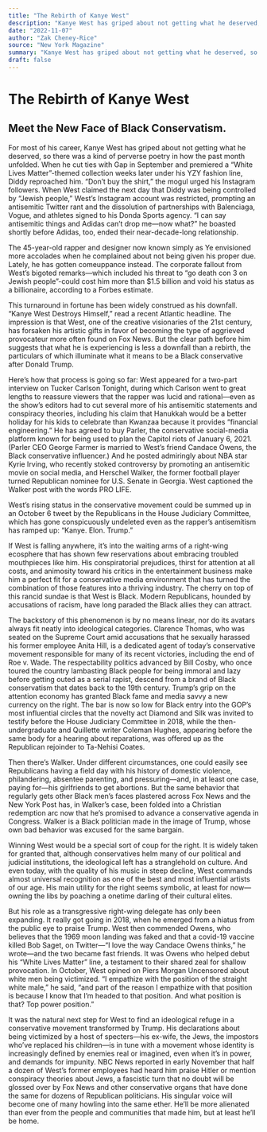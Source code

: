 ```yaml
---
title: "The Rebirth of Kanye West"
description: "Kanye West has griped about not getting what he deserved, so there was a kind of perverse poetry in how the past month unfolded. When he cut ties with Gap in September and premiered a “White Lives Mat..."
date: "2022-11-07"
author: "Zak Cheney-Rice"
source: "New York Magazine"
summary: "Kanye West has griped about not getting what he deserved, so there was a kind of perverse poetry in how the past month unfolded. When he cut ties with Gap in September and premiered a “White Lives Matter”-themed collection weeks later under his YZY fashion line, Diddy reproached him. West’s Instagram account was restricted, prompting an antisemitic Twitter rant and the dissolution of partnerships with Balenciaga,"
draft: false
---
```


# The Rebirth of Kanye West

## Meet the New Face of Black Conservatism.

For most of his career, Kanye West has griped about not getting what he deserved, so there was a kind of perverse poetry in how the past month unfolded. When he cut ties with Gap in September and premiered a “White Lives Matter”-themed collection weeks later under his YZY fashion line, Diddy reproached him. “Don’t buy the shirt,” the mogul urged his Instagram followers. When West claimed the next day that Diddy was being controlled by “Jewish people,” West’s Instagram account was restricted, prompting an antisemitic Twitter rant and the dissolution of partnerships with Balenciaga, Vogue, and athletes signed to his Donda Sports agency. “I can say antisemitic things and Adidas can’t drop me—now what?” he boasted shortly before Adidas, too, ended their near-decade-long relationship.

The 45-year-old rapper and designer now known simply as Ye envisioned more accolades when he complained about not being given his proper due. Lately, he has gotten comeuppance instead. The corporate fallout from West’s bigoted remarks—which included his threat to “go death con 3 on Jewish people”-could cost him more than $1.5 billion and void his status as a billionaire, according to a Forbes estimate.

This turnaround in fortune has been widely construed as his downfall. “Kanye West Destroys Himself,” read a recent Atlantic headline. The impression is that West, one of the creative visionaries of the 21st century, has forsaken his artistic gifts in favor of becoming the type of aggrieved provocateur more often found on Fox News. But the clear path before him suggests that what he is experiencing is less a downfall than a rebirth, the particulars of which illuminate what it means to be a Black conservative after Donald Trump.

Here’s how that process is going so far: West appeared for a two-part interview on Tucker Carlson Tonight, during which Carlson went to great lengths to reassure viewers that the rapper was lucid and rational—even as the show’s editors had to cut several more of his antisemitic statements and conspiracy theories, including his claim that Hanukkah would be a better holiday for his kids to celebrate than Kwanzaa because it provides “financial engineering.” He has agreed to buy Parler, the conservative social-media platform known for being used to plan the Capitol riots of January 6, 2021. (Parler CEO George Farmer is married to West’s friend Candace Owens, the Black conservative influencer.) And he posted admiringly about NBA star Kyrie Irving, who recently stoked controversy by promoting an antisemitic movie on social media, and Herschel Walker, the former football player turned Republican nominee for U.S. Senate in Georgia. West captioned the Walker post with the words PRO LIFE.

West’s rising status in the conservative movement could be summed up in an October 6 tweet by the Republicans in the House Judiciary Committee, which has gone conspicuously undeleted even as the rapper’s antisemitism has ramped up: “Kanye. Elon. Trump.”

If West is falling anywhere, it’s into the waiting arms of a right-wing ecosphere that has shown few reservations about embracing troubled mouthpieces like him. His conspiratorial prejudices, thirst for attention at all costs, and animosity toward his critics in the entertainment business make him a perfect fit for a conservative media environment that has turned the combination of those features into a thriving industry. The cherry on top of this rancid sundae is that West is Black. Modern Republicans, hounded by accusations of racism, have long paraded the Black allies they can attract.

The backstory of this phenomenon is by no means linear, nor do its avatars always fit neatly into ideological categories. Clarence Thomas, who was seated on the Supreme Court amid accusations that he sexually harassed his former employee Anita Hill, is a dedicated agent of today’s conservative movement responsible for many of its recent victories, including the end of Roe v. Wade. The respectability politics advanced by Bill Cosby, who once toured the country lambasting Black people for being immoral and lazy before getting outed as a serial rapist, descend from a brand of Black conservatism that dates back to the 19th century. Trump’s grip on the attention economy has granted Black fame and media savvy a new currency on the right. The bar is now so low for Black entry into the GOP’s most influential circles that the novelty act Diamond and Silk was invited to testify before the House Judiciary Committee in 2018, while the then-undergraduate and Quillette writer Coleman Hughes, appearing before the same body for a hearing about reparations, was offered up as the Republican rejoinder to Ta-Nehisi Coates.

Then there’s Walker. Under different circumstances, one could easily see Republicans having a field day with his history of domestic violence, philandering, absentee parenting, and pressuring—and, in at least one case, paying for—his girlfriends to get abortions. But the same behavior that regularly gets other Black men’s faces plastered across Fox News and the New York Post has, in Walker’s case, been folded into a Christian redemption arc now that he’s promised to advance a conservative agenda in Congress. Walker is a Black politician made in the image of Trump, whose own bad behavior was excused for the same bargain.

Winning West would be a special sort of coup for the right. It is widely taken for granted that, although conservatives helm many of our political and judicial institutions, the ideological left has a stranglehold on culture. And even today, with the quality of his music in steep decline, West commands almost universal recognition as one of the best and most influential artists of our age. His main utility for the right seems symbolic, at least for now—owning the libs by poaching a onetime darling of their cultural elites.

But his role as a transgressive right-wing delegate has only been expanding. It really got going in 2018, when he emerged from a hiatus from the public eye to praise Trump. West then commended Owens, who believes that the 1969 moon landing was faked and that a covid-19 vaccine killed Bob Saget, on Twitter—“I love the way Candace Owens thinks,” he wrote—and the two became fast friends. It was Owens who helped debut his “White Lives Matter” line, a testament to their shared zeal for shallow provocation. In October, West opined on Piers Morgan Uncensored about white men being victimized. “I empathize with the position of the straight white male,” he said, “and part of the reason I empathize with that position is because I know that I’m headed to that position. And what position is that? Top power position.”

It was the natural next step for West to find an ideological refuge in a conservative movement transformed by Trump. His declarations about being victimized by a host of specters—his ex-wife, the Jews, the impostors who’ve replaced his children—is in tune with a movement whose identity is increasingly defined by enemies real or imagined, even when it’s in power, and demands for impunity. NBC News reported in early November that half a dozen of West’s former employees had heard him praise Hitler or mention conspiracy theories about Jews, a fascistic turn that no doubt will be glossed over by Fox News and other conservative organs that have done the same for dozens of Republican politicians. His singular voice will become one of many howling into the same ether. He’ll be more alienated than ever from the people and communities that made him, but at least he’ll be home.
